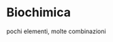 # Biochimica

pochi elementi, molte combinazioni


<!--stackedit_data:
eyJoaXN0b3J5IjpbLTk4MDcxMjExMl19
-->